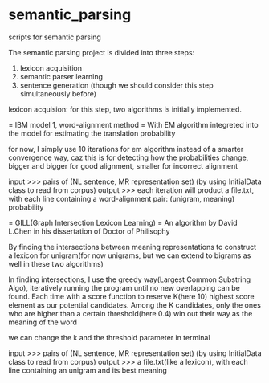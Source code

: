 # semantic_parsing
scripts for semantic parsing 

The semantic parsing project is divided into three steps: 
1) lexicon acquisition
2) semantic parser learning
3) sentence generation (though we should consider this step simultaneously before)

  lexicon acquision:
   for this step, two algorithms is initially implemented.
   
   = IBM model 1, word-alignment method =
   With EM algorithm integreted into the model for estimating the translation probability
   
   for now, I simply use 10 iterations for em algorithm instead of a smarter convergence way,
   caz this is for detecting how the probabilities change, bigger and bigger for good alignment, smaller for incorrect alignment
  
  input >>> pairs of (NL sentence, MR representation set) (by using InitialData class to read from corpus)
  output >>> each iteration will product a file.txt, with each line containing a word-alignment pair: (unigram, meaning)           probability
  
  =  GILL(Graph Intersection Lexicon Learning) =
  An algorithm by David L.Chen in his dissertation of Doctor of Philisophy
  
  By finding the intersections between meaning representations to construct a lexicon for unigram(for now unigrams, but we can     extend to bigrams as well in these two algorithms)
  
  In finding intersections, I use the greedy way(Largest Common Substring Algo), iteratively running the program until no new overlapping can be found. Each time with a score function to reserve K(here 10) highest score element as our potential candidates. Among the K candidates, only the ones who are higher than a certain threshold(here 0.4) win out their way as the meaning of the word
  
  we can change the k and the threshold parameter in terminal
  
  input >>> pairs of (NL sentence, MR representation set) (by using InitialData class to read from corpus)
  output >>> a file.txt(like a lexicon), with each line containing an unigram and its best meaning
  
   
